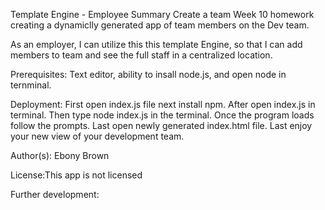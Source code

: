 Template Engine - Employee Summary
Create a team
Week 10 homework creating a dynamiclly generated app of team members on the Dev team.

As an employer, I can utilize this this template Engine, so that I can add members to team and see the full staff in a centralized location.

Prerequisites: Text editor, ability to insall node.js, and open node in ternminal.

Deployment: First open index.js file next install npm. After open index.js in terminal. Then type node index.js in the terminal. Once the program loads follow the prompts. Last open newly generated index.html file. Last enjoy your new view of your development team.

Author(s): Ebony Brown

License:This app is not licensed

Further development:

